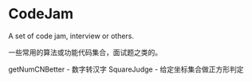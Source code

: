 # CodeJam
A set of code jam, interview or others.

一些常用的算法或功能代码集合，面试题之类的。

getNumCNBetter - 数字转汉字
SquareJudge - 给定坐标集合做正方形判定
